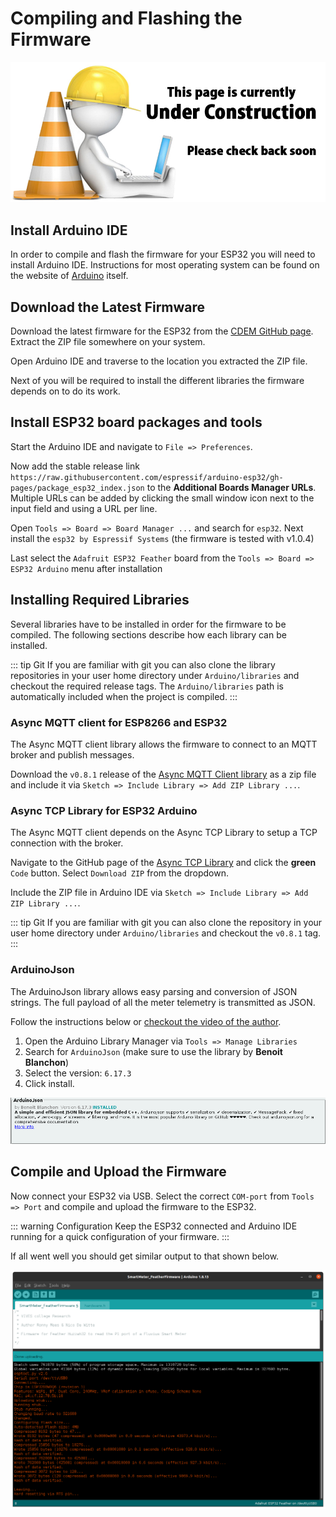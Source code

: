# Compiling and Flashing the Firmware

![UNDER CONSTRUCTION](./images/underconstruction.jpg)

<!-- Maybe a nice image here of arduino ide with arrow to our PCB -->

## Install Arduino IDE

In order to compile and flash the firmware for your ESP32 you will need to install Arduino IDE. Instructions for most operating system can be found on the website of [Arduino](https://www.arduino.cc/en/Guide) itself.

## Download the Latest Firmware

Download the latest firmware for the ESP32 from the [CDEM GitHub page](https://github.com/pwo-iot-opportunities/smartmeter_featherfirmware/releases). Extract the ZIP file somewhere on your system.

Open Arduino IDE and traverse to the location you extracted the ZIP file.

Next of you will be required to install the different libraries the firmware depends on to do its work.

## Install ESP32 board packages and tools

Start the Arduino IDE and navigate to `File => Preferences`.

Now add the stable release link `https://raw.githubusercontent.com/espressif/arduino-esp32/gh-pages/package_esp32_index.json` to the **Additional Boards Manager URLs**. Multiple URLs can be added by clicking the small window icon next to the input field and using a URL per line.

Open `Tools => Board => Board Manager ...` and search for `esp32`. Next install the `esp32 by Espressif Systems` (the firmware is tested with v1.0.4)

Last select the `Adafruit ESP32 Feather` board from the `Tools => Board => ESP32 Arduino` menu after installation

## Installing Required Libraries

Several libraries have to be installed in order for the firmware to be compiled. The following sections describe how each library can be installed.

::: tip  Git
If you are familiar with git you can also clone the library repositories in your user home directory under `Arduino/libraries` and checkout the required release tags. The `Arduino/libraries` path is automatically included when the project is compiled.
:::

### Async MQTT client for ESP8266 and ESP32

The Async MQTT client library allows the firmware to connect to an MQTT broker and publish messages.

Download the `v0.8.1` release of the [Async MQTT Client library](https://github.com/marvinroger/async-mqtt-client/releases) as a zip file and include it via `Sketch => Include Library => Add ZIP Library ...`.

### Async TCP Library for ESP32 Arduino

The Async MQTT client depends on the Async TCP Library to setup a TCP connection with the broker.

Navigate to the GitHub page of the [Async TCP Library](https://github.com/me-no-dev/AsyncTCP) and click the **green** `Code` button. Select `Download ZIP` from the dropdown.

Include the ZIP file in Arduino IDE via `Sketch => Include Library => Add ZIP Library ...`.

::: tip Git
If you are familiar with git you can also clone the repository in your user home directory under `Arduino/libraries` and checkout the `v0.8.1` tag.
:::

### ArduinoJson

The ArduinoJson library allows easy parsing and conversion of JSON strings. The full payload of all the meter telemetry is transmitted as JSON. 

Follow the instructions below or [checkout the video of the author](https://www.youtube.com/watch?v=GUTpaY1YaXo&feature=youtu.be).

1. Open the Arduino Library Manager via `Tools => Manage Libraries`
2. Search for `ArduinoJson` (make sure to use the library by **Benoit Blanchon**)
3. Select the version: `6.17.3 `
4. Click install.

![ArduinoJson](./images/arduino_json.png)

## Compile and Upload the Firmware

Now connect your ESP32 via USB. Select the correct `COM-port` from `Tools => Port` and compile and upload the firmware to the ESP32.

::: warning Configuration
Keep the ESP32 connected and Arduino IDE running for a quick configuration of your firmware.
:::

If all went well you should get similar output to that shown below.

![Successful compilation](./images/compiled_succesfully.png)
